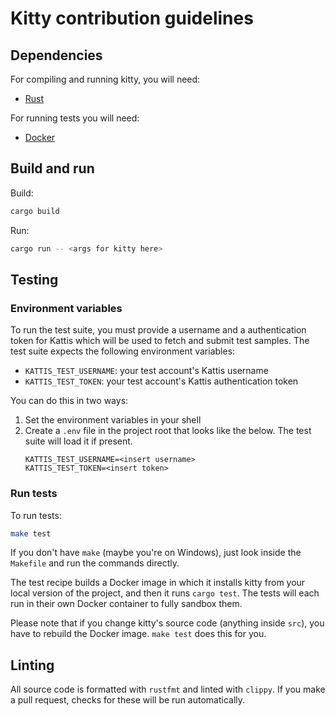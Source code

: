 # Kitty contribution guidelines

## Dependencies

For compiling and running kitty, you will need:

- [Rust](https://www.rust-lang.org/tools/install)

For running tests you will need:

- [Docker](https://www.docker.com/)

## Build and run

Build:

```sh
cargo build
```

Run:

```sh
cargo run -- <args for kitty here>
```

## Testing

### Environment variables

To run the test suite, you must provide a username and a authentication token for Kattis which will be used to fetch and submit test samples. The test suite expects the following environment variables:

- `KATTIS_TEST_USERNAME`: your test account's Kattis username
- `KATTIS_TEST_TOKEN`: your test account's Kattis authentication token

You can do this in two ways:

1. Set the environment variables in your shell
2. Create a `.env` file in the project root that looks like the below. The test suite will load it if present.
    ```env
    KATTIS_TEST_USERNAME=<insert username>
    KATTIS_TEST_TOKEN=<insert token>
    ```

### Run tests

To run tests:

```sh
make test
```

If you don't have `make` (maybe you're on Windows), just look inside the `Makefile` and run the commands directly.

The test recipe builds a Docker image in which it installs kitty from your local version of the project, and then it runs `cargo test`. The tests will each run in their own Docker container to fully sandbox them.

Please note that if you change kitty's source code (anything inside `src`), you have to rebuild the Docker image. `make test` does this for you.

## Linting

All source code is formatted with `rustfmt` and linted with `clippy`. If you make a pull request, checks for these will be run automatically.
